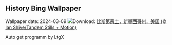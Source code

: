 ## History Bing Wallpaper
Wallpaper date: 2024-03-09
![](https://www.bing.com/th?id=OHR.BistiBlue_ZH-CN4991705833_UHD.jpg&w=1000)Download: [比斯第恶土，新墨西哥州，美国 (© Ian Shive/Tandem Stills + Motion)](https://www.bing.com/th?id=OHR.BistiBlue_ZH-CN4991705833_UHD.jpg)

Auto get programm by LtgX
